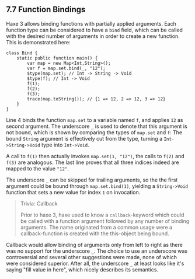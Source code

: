 ## 7.7 Function Bindings

Haxe 3 allows binding functions with partially applied arguments. Each function type can be considered to have a `bind` field, which can be called with the desired number of arguments in order to create a new function. This is demonstrated here:

```
class Bind {
	static public function main() {
		var map = new Map<Int,String>();
		var f = map.set.bind(_, "12");
		$type(map.set); // Int -> String -> Void
		$type(f); // Int -> Void	
		f(1);
		f(2);
		f(3);
		trace(map.toString()); // {1 => 12, 2 => 12, 3 => 12}
	}
}
```
Line 4 binds the function `map.set` to a variable named `f`, and applies `12` as second argument. The underscore `_` is used to denote that this argument is not bound, which is shown by comparing the types of `map.set` and `f`: The bound `String` argument is effectively cut from the type, turning a `Int->String->Void` type into `Int->Void`.

A call to `f(1)` then actually invokes `map.set(1, "12")`, the calls to `f(2)` and `f(3)` are analogous. The last line proves that all three indices indeed are mapped to the value `"12"`.

The underscore `_` can be skipped for trailing arguments, so the the first argument could be bound through `map.set.bind(1)`, yielding a `String->Void` function that sets a new value for index `1` on invocation.

> Trivia: Callback
>
> Prior to haxe 3, haxe used to know a `callback`-keyword which could be called with a function argument followed by any number of binding arguments. The name originated from a common usage were a callback-function is created with the this-object being bound.

Callback would allow binding of arguments only from left to right as there was no support for the underscore `_`. The choice to use an underscore was controversial and several other suggestions were made, none of which were considered superior. After all, the underscore `_` at least looks like it's saying "fill value in here", which nicely describes its semantics.